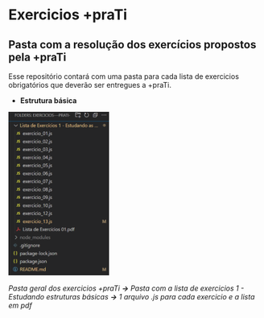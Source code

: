 # Exercicios +praTi
## Pasta com a resolução dos exercícios propostos pela +praTi

Esse repositório contará com uma pasta para cada lista de exercicios obrigatórios que deverão ser entregues a +praTi.

 - **Estrutura básica**

 <img src="./estrutura.png" alt="estrutura do projeto" width="200"/>

*Pasta geral dos exercicios +praTi **->** Pasta com a lista de exercicios 1 - Estudando estruturas básicas **->** 1 arquivo .js para cada exercicio e a lista em pdf*


